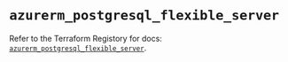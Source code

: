 # `azurerm_postgresql_flexible_server`

Refer to the Terraform Registory for docs: [`azurerm_postgresql_flexible_server`](https://www.terraform.io/docs/providers/azurerm/r/postgresql_flexible_server).
